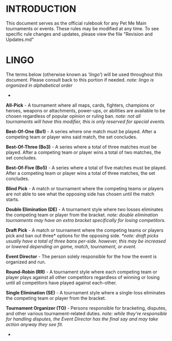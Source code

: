 # INTRODUCTION

This document serves as the official rulebook for any Pet Me Main tournaments or events. These rules may be modified at any time. To see specific rule changes and updates, please view the file "Revision and Updates.md"

# LINGO

The terms below (otherwise known as *'lingo'*) will be used throughout this document. Please consult back to this portion if needed. *note: lingo is organized in alphabetical order*

-

**All-Pick** - A tournament where all maps, cards, fighters, champions or heroes, weapons or attachments,  power-ups, or abilities are available to be chosen regardless of popular opinion or ruling ban. *note: not all tournaments will have this modifier, this is only reserved for special events.*

**Best-Of-One (Bo1)** - A series where one match must be played. After a competing team or player wins said match, the set concludes.

**Best-Of-Three (Bo3)** - A series where a total of three matches must be played. After a competing team or player wins a total of two matches, the set concludes.

**Best-Of-Five (Bo5)** - A series where a total of five matches must be played. After a competing team or player wins a total of three matches, the set concludes.

**Blind Pick** - A match or tournament where the competing teams or players are not able to see what the opposing side has chosen until the match starts.

**Double Elimination (DE)** - A tournament style where two losses eliminates the competing team or player from the bracket. *note: double elimination tournaments may have an extra bracket specifically for losing competitors.*

**Draft Pick** - A match or tournament where the competing teams or players pick and ban out three* options for the opposing side. *\*note: draft picks usually have a total of three bans per-side. however, this may be increased or lowered depending on game, match, tournament, or event.*

**Event Director** - The person solely responsible for the how the event is organized and run.

**Round-Robin (RR)** - A tournament style where each competing team or player plays against all other competitors regardless of winning or losing until all competitors have played against each-other.

**Single Elimination (SE)** - A tournament style where a single-loss eliminates the competing team or player from the bracket.

**Tournament Organizer (TO)** - Persons responsible for bracketing, disputes, and other various tournament-related duties. *note: while they're responsible for handling disputes, the Event Director has the final say and may take action anyway they see fit.*

-

